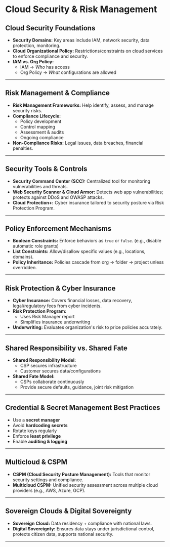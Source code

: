 # Cloud Security & Risk Management

## Cloud Security Foundations
- **Security Domains:** Key areas include IAM, network security, data protection, monitoring.
- **Cloud Organizational Policy:** Restrictions/constraints on cloud services to enforce compliance and security.
- **IAM vs. Org Policy:**
  - IAM &rarr; *Who* has access
  - Org Policy &rarr; *What* configurations are allowed

---

## Risk Management & Compliance
- **Risk Management Frameworks:** Help identify, assess, and manage security risks.
- **Compliance Lifecycle:**
  - Policy development
  - Control mapping
  - Assessment & audits
  - Ongoing compliance
- **Non-Compliance Risks:** Legal issues, data breaches, financial penalties.

---

## Security Tools & Controls
- **Security Command Center (SCC):** Centralized tool for monitoring vulnerabilities and threats.
- **Web Security Scanner & Cloud Armor:** Detects web app vulnerabilities; protects against DDoS and OWASP attacks.
- **Cloud Protection+:** Cyber insurance tailored to security posture via Risk Protection Program.

---

## Policy Enforcement Mechanisms
- **Boolean Constraints:** Enforce behaviors as `true` or `false`. (e.g., disable automatic role grants)
- **List Constraints:** Allow/disallow specific values (e.g., locations, domains).
- **Policy Inheritance:** Policies cascade from org &rarr; folder &rarr; project unless overridden.

---

## Risk Protection & Cyber Insurance
- **Cyber Insurance:** Covers financial losses, data recovery, legal/regulatory fees from cyber incidents.
- **Risk Protection Program:**
  - Uses Risk Manager report
  - Simplifies insurance underwriting
- **Underwriting:** Evaluates organization's risk to price policies accurately.

---

## Shared Responsibility vs. Shared Fate
- **Shared Responsibility Model:**
  - CSP secures infrastructure
  - Customer secures data/configurations
- **Shared Fate Model:**
  - CSPs collaborate continuously
  - Provide secure defaults, guidance, joint risk mitigation

---

## Credential & Secret Management Best Practices
- Use a **secret manager**
- Avoid **hardcoding secrets**
- Rotate keys regularly
- Enforce **least privilege**
- Enable **auditing & logging**

---

## Multicloud & CSPM
- **CSPM (Cloud Security Posture Management):** Tools that monitor security settings and compliance.
- **Multicloud CSPM:** Unified security assessment across multiple cloud providers (e.g., AWS, Azure, GCP).

---

## Sovereign Clouds & Digital Sovereignty
- **Sovereign Cloud:** Data residency + compliance with national laws.
- **Digital Sovereignty:** Ensures data stays under jurisdictional control, protects citizen data, supports national security.

---

